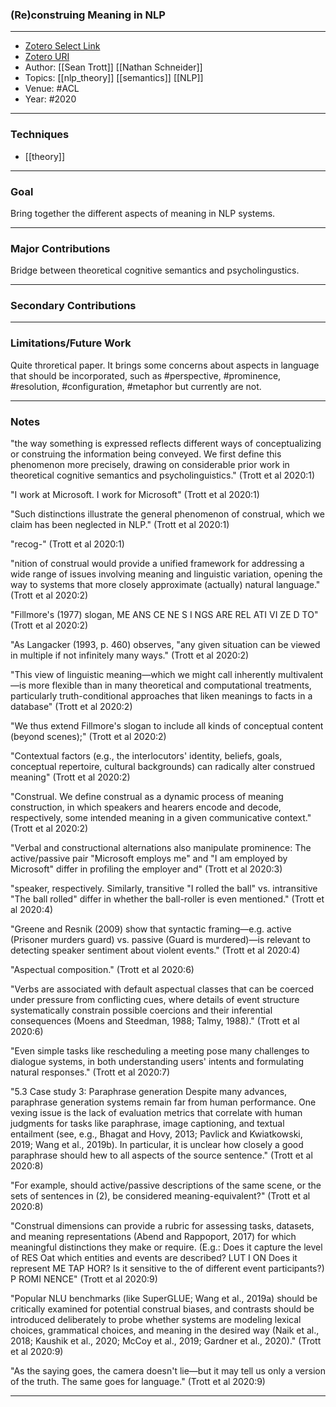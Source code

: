 ### (Re)construing Meaning in NLP

---
- [Zotero Select Link](zotero://select/groups/2480461/items/BZLXILBV)
- [Zotero URI](https://www.zotero.org/groups/2480461/items/BZLXILBV)
- Author: [[Sean Trott]] [[Nathan Schneider]]
- Topics: [[nlp_theory]] [[semantics]] [[NLP]]
- Venue: #ACL
- Year: #2020
---

### Techniques
- [[theory]]

---
### Goal
Bring together the different aspects of meaning in NLP systems.

---
### Major Contributions
Bridge between theoretical cognitive semantics and psycholingustics.

---
### Secondary Contributions

---
### Limitations/Future Work
Quite throretical paper. It brings some concerns about aspects in language that should be incorporated, such as #perspective, #prominence, #resolution, #configuration, #metaphor but currently are not.

---
### Notes
"the way something is expressed reflects different ways of conceptualizing or construing the information being conveyed. We first define this phenomenon more precisely, drawing on considerable prior work in theoretical cognitive semantics and psycholinguistics." (Trott et al 2020:1)

"I work at Microsoft. I work for Microsoft" (Trott et al 2020:1)

"Such distinctions illustrate the general phenomenon of construal, which we claim has been neglected in NLP." (Trott et al 2020:1)

"recog-" (Trott et al 2020:1)

"nition of construal would provide a unified framework for addressing a wide range of issues involving meaning and linguistic variation, opening the way to systems that more closely approximate (actually) natural language." (Trott et al 2020:2)

"Fillmore's (1977) slogan, ME ANS CE NE S I NGS ARE REL ATI VI ZE D TO" (Trott et al 2020:2)

"As Langacker (1993, p. 460) observes, "any given situation can be viewed in multiple if not infinitely many ways." (Trott et al 2020:2)

"This view of linguistic meaning—which we might call inherently multivalent—is more flexible than in many theoretical and computational treatments, particularly truth-conditional approaches that liken meanings to facts in a database" (Trott et al 2020:2)

"We thus extend Fillmore's slogan to include all kinds of conceptual content (beyond scenes);" (Trott et al 2020:2)

"Contextual factors (e.g., the interlocutors' identity, beliefs, goals, conceptual repertoire, cultural backgrounds) can radically alter construed meaning" (Trott et al 2020:2)

"Construal. We define construal as a dynamic process of meaning construction, in which speakers and hearers encode and decode, respectively, some intended meaning in a given communicative context." (Trott et al 2020:2)

"Verbal and constructional alternations also manipulate prominence: The active/passive pair "Microsoft employs me" and "I am employed by Microsoft" differ in profiling the employer and" (Trott et al 2020:3)

"speaker, respectively. Similarly, transitive "I rolled the ball" vs. intransitive "The ball rolled" differ in whether the ball-roller is even mentioned." (Trott et al 2020:4)

"Greene and Resnik (2009) show that syntactic framing—e.g. active (Prisoner murders guard) vs. passive (Guard is murdered)—is relevant to detecting speaker sentiment about violent events." (Trott et al 2020:4)

"Aspectual composition." (Trott et al 2020:6)

"Verbs are associated with default aspectual classes that can be coerced under pressure from conflicting cues, where details of event structure systematically constrain possible coercions and their inferential consequences (Moens and Steedman, 1988; Talmy, 1988)." (Trott et al 2020:6)

"Even simple tasks like rescheduling a meeting pose many challenges to dialogue systems, in both understanding users' intents and formulating natural responses." (Trott et al 2020:7)

"5.3 Case study 3: Paraphrase generation Despite many advances, paraphrase generation systems remain far from human performance. One vexing issue is the lack of evaluation metrics that correlate with human judgments for tasks like paraphrase, image captioning, and textual entailment (see, e.g., Bhagat and Hovy, 2013; Pavlick and Kwiatkowski, 2019; Wang et al., 2019b). In particular, it is unclear how closely a good paraphrase should hew to all aspects of the source sentence." (Trott et al 2020:8)

"For example, should active/passive descriptions of the same scene, or the sets of sentences in (2), be considered meaning-equivalent?" (Trott et al 2020:8)

"Construal dimensions can provide a rubric for assessing tasks, datasets, and meaning representations (Abend and Rappoport, 2017) for which meaningful distinctions they make or require. (E.g.: Does it capture the level of RES Oat which entities and events are described? LUT I ON Does it represent ME TAP HOR? Is it sensitive to the of different event participants?) P ROMI NENCE" (Trott et al 2020:9)

"Popular NLU benchmarks (like SuperGLUE; Wang et al., 2019a) should be critically examined for potential construal biases, and contrasts should be introduced deliberately to probe whether systems are modeling lexical choices, grammatical choices, and meaning in the desired way (Naik et al., 2018; Kaushik et al., 2020; McCoy et al., 2019; Gardner et al., 2020)." (Trott et al 2020:9)

"As the saying goes, the camera doesn't lie—but it may tell us only a version of the truth. The same goes for language." (Trott et al 2020:9)

---